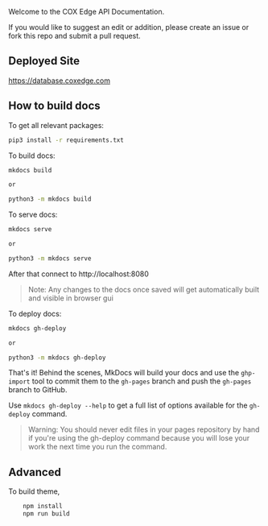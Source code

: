 Welcome to the COX Edge API Documentation. 

If you would like to suggest an edit or addition, please create an issue or fork this repo and submit a pull request.

## Deployed Site

https://database.coxedge.com

## How to build docs

To get all relevant packages:

```bash
pip3 install -r requirements.txt
```

To build docs:

```bash
mkdocs build

or

python3 -m mkdocs build
```

To serve docs:

```bash
mkdocs serve

or

python3 -m mkdocs serve
```

After that connect to http://localhost:8080

> Note: Any changes to the docs once saved will get automatically built and visible in browser gui

To deploy docs:

```bash
mkdocs gh-deploy

or

python3 -m mkdocs gh-deploy
```

That's it! Behind the scenes, MkDocs will build your docs and use the `ghp-import` tool to commit them to the `gh-pages` branch and push the `gh-pages` branch to GitHub.

Use `mkdocs gh-deploy --help` to get a full list of options available for the `gh-deploy` command.

> Warning: You should never edit files in your pages repository by hand if you're using the gh-deploy command because you will lose your work the next time you run the command.

## Advanced

To build theme,

```bash
    npm install
    npm run build
```

